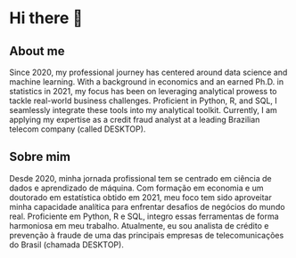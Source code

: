 # Hi there 👋

## About me

Since 2020, my professional journey has centered around data science and machine learning. With a background in economics and an earned Ph.D. in statistics in 2021, my focus has been on leveraging analytical prowess to tackle real-world business challenges. Proficient in Python, R, and SQL, I seamlessly integrate these tools into my analytical toolkit. Currently, I am applying my expertise as a credit fraud analyst at a leading Brazilian telecom company (called DESKTOP).

## Sobre mim

Desde 2020, minha jornada profissional tem se centrado em ciência de dados e aprendizado de máquina. Com formação em economia e um doutorado em estatística obtido em 2021, meu foco tem sido aproveitar minha capacidade analítica para enfrentar desafios de negócios do mundo real. Proficiente em Python, R e SQL, integro essas ferramentas de forma harmoniosa em meu trabalho. Atualmente, eu sou analista de crédito e prevenção à fraude de uma das principais empresas de telecomunicações do Brasil (chamada DESKTOP).

<!--
**santoshenrique2021/santoshenrique2021** is a ✨ _special_ ✨ repository because its `README.md` (this file) appears on your GitHub profile.

Here are some ideas to get you started:

- 🔭 I’m currently working on ...
- 🌱 I’m currently learning ...
- 👯 I’m looking to collaborate on ...
- 🤔 I’m looking for help with ...
- 💬 Ask me about ...
- 📫 How to reach me: ...
- 😄 Pronouns: ...
- ⚡ Fun fact: ...
-->
